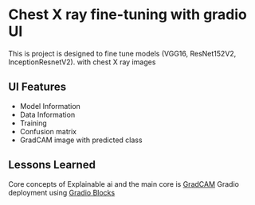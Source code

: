 
# Chest X ray fine-tuning with gradio UI

This is project is designed to fine tune models (VGG16, ResNet152V2, InceptionResnetV2).
with chest X ray images 

## UI Features

- Model Information
- Data Information
- Training
- Confusion matrix
- GradCAM image with predicted class

  
## Lessons Learned

Core concepts of Explainable ai and the main core is 
[GradCAM](https://keras.io/examples/vision/grad_cam/)
Gradio deployment using [Gradio Blocks](https://www.gradio.app/docs/blocks)
